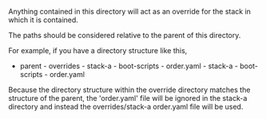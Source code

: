 
Anything contained in this directory will act as an override for the stack in which it is contained.

The paths should be considered relative to the parent of this directory.

For example, if you have a directory structure like this, 

- parent
  \- overrides
     \- stack-a
        \- boot-scripts
           \- order.yaml
  \- stack-a
     \- boot-scripts
        \- order.yaml

Because the directory structure within the override directory matches the structure of the parent, 
the 'order.yaml' file will be ignored in the stack-a directory and instead the overrides/stack-a order.yaml
file will be used.
